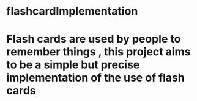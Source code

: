 # flashcardImplementation
# Flash cards are used by people to remember things , this project aims to be a simple but precise implementation of the use of flash cards
